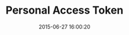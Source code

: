 ---
layout: post
title:  "Personal Access Token"
date:   2015-06-27 16:00:20
categories: GitHub
tags: profile security settings
screenshot: github-personal-settings-23.jpg
alt-screenshots: 
- github-personal-settings-23-list.jpg
---